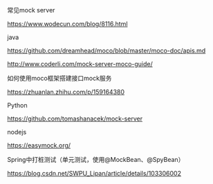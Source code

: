 常见mock server

https://www.wodecun.com/blog/8116.html



java

https://github.com/dreamhead/moco/blob/master/moco-doc/apis.md

http://www.coderli.com/mock-server-moco-guide/

如何使用moco框架搭建接口mock服务

https://zhuanlan.zhihu.com/p/159164380



Python

https://github.com/tomashanacek/mock-server



nodejs

https://easymock.org/



Spring中打桩测试（单元测试，使用@MockBean、@SpyBean）

https://blog.csdn.net/SWPU_Lipan/article/details/103306002